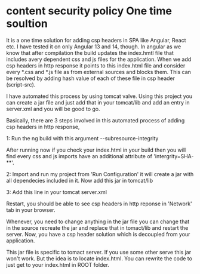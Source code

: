 ﻿# content security policy  One time soultion 

It is a one time solution for adding csp headers in SPA like Angular, React etc. I have tested it on only Angular 13 and 14, though. In angular as we know that after compilation the build updates the index.hmtl file that includes avery dependent css and js files for the application. 
When we add csp headers in http response it points to this index.html file and consider every *.css and *.js file as from external sources and blocks them. This can be resolved by adding hash value of each of these file in csp header (script-src). 

I have automated this process by using tomcat valve. Using this project you can create a jar file and just add that in your tomcat/lib and add an entry in server.xml and you will be good to go.

Basically, there are 3 steps involved in this automated process of adding csp headers in http response,

1: Run the ng build with this argument   --subresource-integrity

  After running now if you check your index.html in your build then you will find every css and js imports have an additional attribute of 'intergrity=SHA-**'. 

2: Import and run my project from 'Run Configuration'  it will create a jar with all dependecies included in it. Now add this jar in tomcat/lib

3: Add this line in your tomcat server.xml   <Valve className="com.elm.CSPValve"/>

Restart, you should be able to see csp headers in http reponse in 'Network' tab in your browser.

Whenever, you need to change anything in the jar file you can change that in the source recreate the jar and replace that in tomact/lib and restart the server. Now, you have a csp header solution which is decoupled from your application.

This jar file is specific to tomact server. If you use some other serve this jar won't work. But the idea is to locate index.html. You can rewrite the code to just get to your index.html in ROOT folder.


